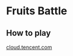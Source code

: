 # Fruits Battle

## How to play

[cloud.tencent.com](https://fruits-battle-6gyadt9u2aaa28c8-1256732922.ap-shanghai.app.tcloudbase.com/)

